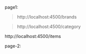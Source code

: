 page1:
<!-- get the available brands -->
>http://localhost:4500/brands

<!-- categories -->
>  http://localhost:4500/category

<!-- list of items -->
http://localhost:4500/items

page-2:
<!-- items based on brands -->

<!-- items based on categoryId -->

<!-- items based on brands categoryid  -->


<!-- items based on category id,ftype -->


<!-- items based on category id,ftype,fshape -->

<!-- items based on category id,ftype,fshape,fcolor -->

<!-- items based on category id,fshape -->

<!-- items based on brands,category id,ftype,fshape,fcolor -->

<!-- items based on  location, brands,category id,ftype,fshape,fcolor -->

<!-- items based on category id ,framecolor -->


<!-- costfilter: -->


<!-- sort filter -->

<!-- pagination -->
